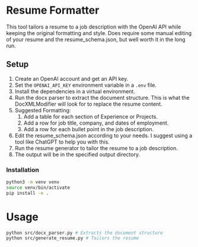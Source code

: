 # Resume Formatter
This tool tailors a resume to a job description with the OpenAI API while keeping the original formatting and style. Does require some manual editing of your resume and the resume_schema.json, but well worth it in the long run.

## Setup
1. Create an OpenAI account and get an API key.
2. Set the `OPENAI_API_KEY` environment variable in a `.env` file.
3. Install the dependencies in a virtual environment.
4. Run the docx parser to extract the document structure. This is what the DocXMLModifier will look for to replace the resume content.
5. Suggested Formatting:
   1. Add a table for each section of Experience or Projects.
   2. Add a row for job title, company, and dates of employment.
   3. Add a row for each bullet point in the job description.
6. Edit the resume_schema.json according to your needs. I suggest using a tool like ChatGPT to help you with this.
7. Run the resume generator to tailor the resume to a job description.
8. The output will be in the specified output directory.

### Installation
```bash
python3 -m venv venv
source venv/bin/activate
pip install -e .
```

# Usage
```bash
python src/docx_parser.py # Extracts the document structure
python src/generate_resume.py # Tailors the resume
```
